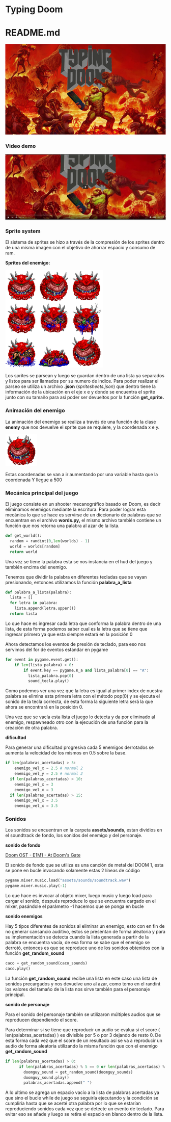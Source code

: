 # Typing Doom

# README.md

![portada.png](Typing%20Doom%20b5931fae171d484e9a90a5e1f0b5fb9e/portada.png)

### Video demo

![video.png](Typing%20Doom%20b5931fae171d484e9a90a5e1f0b5fb9e/video.png)

### Sprite system

El sistema de sprites se hizo a través de la compresión de los sprites dentro de una misma imagen con el objetivo de ahorrar espacio y consumo de ram.

**Sprites del enemigo:**

![spritesheet.png](Typing%20Doom%20b5931fae171d484e9a90a5e1f0b5fb9e/spritesheet.png)

Los sprites se parsean y luego se guardan dentro de una lista ya separados y listos para ser llamados por su numero de indice. Para poder realizar el parseo se utiliza un archivo **.json** (*spritesheets.json*) que dentro tiene la información de la ubicación en el eje x e y donde se encuentra el sprite junto con su tamaño para así poder ser devueltos por la función **get_sprite.**

### Animación del enemigo

La animación del enemigo se realiza a través de una función de la clase **enemy** que nos devuelve el sprite que se requiere, y la coordenada x e y.

![enemigo-sprites.gif](Typing%20Doom%20b5931fae171d484e9a90a5e1f0b5fb9e/enemigo-sprites.gif)

Estas coordenadas se van a ir aumentando por una variable hasta que la coordenada Y llegue a 500

### Mecánica principal del juego

El juego consiste en un shooter mecanográfico basado en Doom, es decir eliminamos enemigos mediante la escritura. Para poder lograr esta mecánica lo que se hace es servirse de un diccionario de palabras que se encuentran en el archivo **words.py,** el mismo archivo también contiene un función que nos retorna una palabra al azar de la lista.

```python
def get_world():
  random = randint(0,len(worlds) - 1)
  world = worlds[random]
  return world
```

Una vez se tiene la palabra esta se nos instancia en el hud del juego y también encima del enemigo. 

Tenemos que dividir la palabra en diferentes tecladas que se vayan presionando, entonces utilizamos la función **palabra_a_lista**

```python
def palabra_a_lista(palabra):
  lista = []
  for letra in palabra:
    lista.append(letra.upper())
  return lista
```

Lo que hace es ingresar cada letra que conforma la palabra dentro de una lista, de esta forma podemos saber cual es la letra que se tiene que ingresar primero ya que esta siempre estará en la posición 0

Ahora detectamos los eventos de presión de teclado, para eso nos servimos del for de eventos estandar en pygame

```python
for event in pygame.event.get():
	if len(lista_palabra) > 0:
		if event.key == pygame.K_a and lista_palabra[0] == "A":
          lista_palabra.pop(0)
          sound_tecla.play()
```

Como podemos ver una vez que la letra es igual al primer index de nuestra palabra  se elimina esta primera letra con el método pop(0) y se ejecuta el sonido de la tecla correcta, de esta forma la siguiente letra será la que ahora se encontrará en la posición 0.

Una vez que se vacía esta lista el juego lo detecta y da por eliminado al enemigo, respawneado otro con la ejecución de una función para la creación de otra palabra.

**dificultad**

Para generar una dificultad progresiva cada 5 enemigos derrotados se aumenta la velocidad de los mismos en 0.5 sobre la base.

```python
if len(palabras_acertadas) > 5:
    enemigo_vel_x = 2.5 # normal 2
    enemigo_vel_y = 2.5 # normal 2
  if len(palabras_acertadas) > 10:
    enemigo_vel_x = 3
    enemigo_vel_x = 3
  if len(palabras_acertadas) > 15:
    enemigo_vel_x = 3.5
    enemigo_vel_x = 3.5
```

### Sonidos

Los sonidos se encuentran en la carpeta **assets/sounds**, estan dividios en el soundtrack de fondo, los sonidos del enemigo y del personaje.

**sonido de fondo**

[Doom OST - E1M1 - At Doom's Gate](https://www.youtube.com/watch?v=BSsfjHCFosw)

El sonido de fondo que se utiliza es una canción de metal del DOOM 1, esta se pone en bucle invocando solamente estas 2 líneas de código

 

```python
pygame.mixer.music.load("assets/sounds/soundtrack.wav")
pygame.mixer.music.play(-1)
```

Lo que hace es invocar al objeto mixer, luego music y luego load para cargar el sonido, después reproduce lo que se encuentra cargado en el mixer, pasándole el parámetro -1 hacemos que se ponga en bucle

**sonido enemigos**

Hay 5 tipos diferentes de sonidos al eliminar un enemigo, esto con en fin de no generar cansancio auditivo, estos se presentan de forma aleatoria y para su implementación se detecta cuando la lista generada a partir de la palabra se encuentra vacía, de esa forma se sabe que el enemigo se derrotó, entonces es que se reproduce uno de los sonidos obtenidos con la función **get_random_sound**

```python
caco = get_random_sound(caco_sounds)
caco.play()
```

La función **get_random_sound** recibe una lista en este caso una lista de sonidos precargados y nos devuelve uno al azar, como tomo en el randint los valores del tamaño de la lista nos sirve también para el personaje principal.

**sonido de personaje**

Para el sonido del personaje también se utilizaron múltiples audios que se reproducen dependiendo el score.

Para determinar si se tiene que reproducir un audio se evalua si el score ( len(palabras_acertadas) ) es divisible por 5 o por 3 dejando de resto 0. De esta forma cada vez que el score de un resultado así se va a reproducir un audio de forma aleatoria utilizando la misma función que con el enemigo **get_random_sound**

```python
if len(palabras_acertadas) > 0:
      if len(palabras_acertadas) % 5 == 0 or len(palabras_acertadas) % 3 == 0:
        doomguy_sound = get_random_sound(doomguy_sounds)
        doomguy_sound.play()
        palabras_acertadas.append(" ")
```

A lo ultimo se agrega un espacio vacío a la lista de palabras acertadas ya que sino el bucle while de juego se seguiría ejecutando y la condición se cumpliría hasta que se acerté otra palabra por lo que se estarían reproduciendo sonidos cada vez que se detecte un evento de teclado. Para evitar eso se añade y luego se retira el espacio en blanco dentro de la lista.